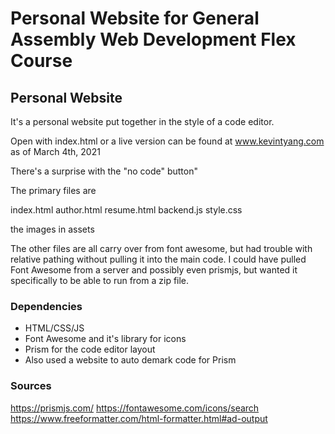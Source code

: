 # Personal Website for General Assembly Web Development Flex Course 
## Personal Website
It's a personal website put together in the style of a code editor. 

Open with index.html or a live version can be found at www.kevintyang.com as of March 4th, 2021

There's a surprise with the "no code" button"

The primary files are

index.html
author.html
resume.html
backend.js
style.css

the images in assets

The other files are all carry over from font awesome, but had trouble with relative pathing without pulling it into the main code. I could have pulled Font Awesome from a server and possibly even prismjs, but wanted it specifically to be able to run from a zip file. 

### Dependencies
* HTML/CSS/JS 
* Font Awesome and it's library for icons
* Prism for the code editor layout
* Also used a website to auto demark code for Prism

### Sources
https://prismjs.com/
https://fontawesome.com/icons/search
https://www.freeformatter.com/html-formatter.html#ad-output